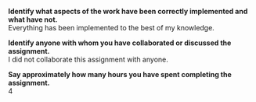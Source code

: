 **Identify what aspects of the work have been correctly implemented and what have not.**  
Everything has been implemented to the best of my knowledge.

**Identify anyone with whom you have collaborated or discussed the assignment.**  
I did not collaborate this assignment with anyone.

**Say approximately how many hours you have spent completing the assignment.**  
4

